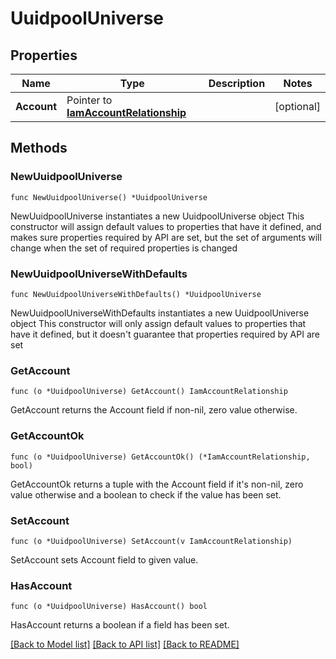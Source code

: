 # UuidpoolUniverse

## Properties

Name | Type | Description | Notes
------------ | ------------- | ------------- | -------------
**Account** | Pointer to [**IamAccountRelationship**](iam.Account.Relationship.md) |  | [optional] 

## Methods

### NewUuidpoolUniverse

`func NewUuidpoolUniverse() *UuidpoolUniverse`

NewUuidpoolUniverse instantiates a new UuidpoolUniverse object
This constructor will assign default values to properties that have it defined,
and makes sure properties required by API are set, but the set of arguments
will change when the set of required properties is changed

### NewUuidpoolUniverseWithDefaults

`func NewUuidpoolUniverseWithDefaults() *UuidpoolUniverse`

NewUuidpoolUniverseWithDefaults instantiates a new UuidpoolUniverse object
This constructor will only assign default values to properties that have it defined,
but it doesn't guarantee that properties required by API are set

### GetAccount

`func (o *UuidpoolUniverse) GetAccount() IamAccountRelationship`

GetAccount returns the Account field if non-nil, zero value otherwise.

### GetAccountOk

`func (o *UuidpoolUniverse) GetAccountOk() (*IamAccountRelationship, bool)`

GetAccountOk returns a tuple with the Account field if it's non-nil, zero value otherwise
and a boolean to check if the value has been set.

### SetAccount

`func (o *UuidpoolUniverse) SetAccount(v IamAccountRelationship)`

SetAccount sets Account field to given value.

### HasAccount

`func (o *UuidpoolUniverse) HasAccount() bool`

HasAccount returns a boolean if a field has been set.


[[Back to Model list]](../README.md#documentation-for-models) [[Back to API list]](../README.md#documentation-for-api-endpoints) [[Back to README]](../README.md)



